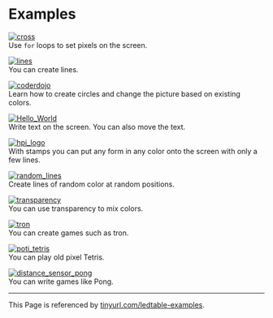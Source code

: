 Examples
========

[![cross](cross/cross.jpg)](cross#cross)  
Use `for` loops to set pixels on the screen.

[![lines](lines/lines.jpg)](lines#lines)  
You can create lines.

[![coderdojo](coderdojo/coderdojo.jpg)](coderdojo#coderdojo)  
Learn how to create circles and change the picture based on existing colors.

[![Hello_World](Hello_World/Hello_World.jpg)](Hello_World#hello_world)  
Write text on the screen. You can also move the text.

[![hpi_logo](hpi_logo/hpi_logo.jpg)](hpi_logo#hpi_logo)  
With stamps you can put any form in any color onto the screen with only a few lines.

[![random_lines](random_lines/random_lines.jpg)](random_lines#random_lines)  
Create lines of random color at random positions.

[![transparency](transparency/transparency.jpg)](transparency#transparency)  
You can use transparency to mix colors.

[![tron](tron/tron.jpg)](tron#tron)  
You can create games such as tron.

[![poti_tetris](poti_tetris/poti_tetris.png)](poti_tetris#poti_tetris)  
You can play old pixel Tetris.

[![distance_sensor_pong](distance_sensor_pong/distance_sensor_pong.png)](distance_sensor_pong#distance_sensor_pong)  
You can write games like Pong.


-------

This Page is referenced by [tinyurl.com/ledtable-examples](http://tinyurl.com/ledtable-examples).

